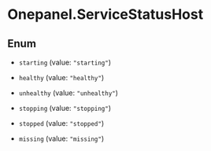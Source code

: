 # Onepanel.ServiceStatusHost

## Enum


* `starting` (value: `"starting"`)

* `healthy` (value: `"healthy"`)

* `unhealthy` (value: `"unhealthy"`)

* `stopping` (value: `"stopping"`)

* `stopped` (value: `"stopped"`)

* `missing` (value: `"missing"`)


